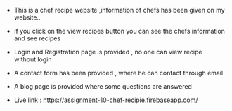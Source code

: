 * This is a chef recipe website ,information of chefs has been given on my website..
* if you click on the view recipes button you can see the chefs information and see recipes
* Login and Registration page is provided , no one can view recipe without login 
* A contact form has been provided , where he can contact through email
* A blog page is provided where some questions are answered

* Live link : https://assignment-10-chef-recipie.firebaseapp.com/